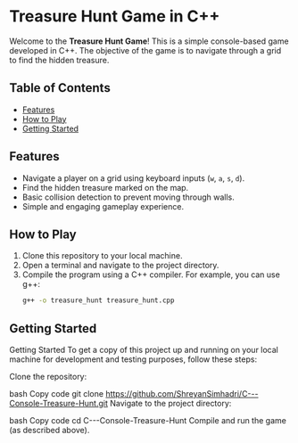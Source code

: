 # Treasure Hunt Game in C++

Welcome to the **Treasure Hunt Game**! This is a simple console-based game developed in C++. The objective of the game is to navigate through a grid to find the hidden treasure.

## Table of Contents

- [Features](#features)
- [How to Play](#how-to-play)
- [Getting Started](#getting-started)

## Features

- Navigate a player on a grid using keyboard inputs (`w`, `a`, `s`, `d`).
- Find the hidden treasure marked on the map.
- Basic collision detection to prevent moving through walls.
- Simple and engaging gameplay experience.

## How to Play

1. Clone this repository to your local machine.
2. Open a terminal and navigate to the project directory.
3. Compile the program using a C++ compiler. For example, you can use g++:
   ```bash
   g++ -o treasure_hunt treasure_hunt.cpp

## Getting Started

Getting Started
To get a copy of this project up and running on your local machine for development and testing purposes, follow these steps:

Clone the repository:

bash
Copy code
git clone https://github.com/ShreyanSimhadri/C---Console-Treasure-Hunt.git
Navigate to the project directory:

bash
Copy code
cd C---Console-Treasure-Hunt
Compile and run the game (as described above).
